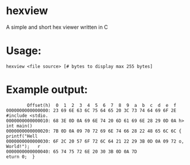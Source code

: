 # hexview
A simple and short hex viewer written in C

# Usage:
`hexview <file source> [# bytes to display max 255 bytes]`

# Example output:
```
        Offset(h)  0  1  2  3  4  5  6  7  8  9  a  b  c  d  e  f
0000000000000000: 23 69 6E 63 6C 75 64 65 20 3C 73 74 64 69 6F 2E #include <stdio.
0000000000000010: 68 3E 0D 0A 69 6E 74 20 6D 61 69 6E 28 29 0D 0A h>  int main()
0000000000000020: 7B 0D 0A 09 70 72 69 6E 74 66 28 22 48 65 6C 6C {   printf("Hell
0000000000000030: 6F 2C 20 57 6F 72 6C 64 21 22 29 3B 0D 0A 09 72 o, World!");   r
0000000000000040: 65 74 75 72 6E 20 30 3B 0D 0A 7D                eturn 0;  }
```
